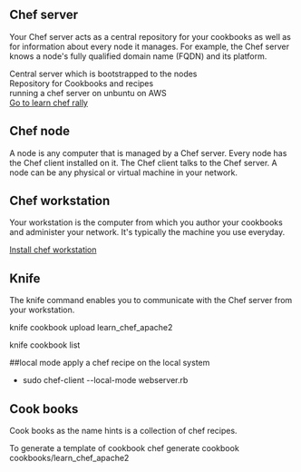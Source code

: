 ## Chef server
Your Chef server acts as a central repository for your cookbooks as well as for information about every node it manages. For example, the Chef server knows a node's fully qualified domain name (FQDN) and its platform.

Central server which is bootstrapped to the nodes  
Repository for Cookbooks and recipes  
running a chef server on unbuntu on AWS  
[Go to learn chef rally](https://learn.chef.io/modules/learn-the-basics/ubuntu/aws#/)


## Chef node

A node is any computer that is managed by a Chef server. Every node has the Chef client installed on it. The Chef client talks to the Chef server. A node can be any physical or virtual machine in your network.

## Chef workstation
Your workstation is the computer from which you author your cookbooks and administer your network. It's typically the machine you use everyday. 

[Install chef workstation](https://downloads.chef.io/chef-workstation/)

## Knife
The knife command enables you to communicate with the Chef server from your workstation.

knife cookbook upload learn_chef_apache2

knife cookbook list


##local mode
apply a chef recipe on the local system
* sudo chef-client --local-mode webserver.rb


## Cook books
Cook books as the name hints is a collection of chef recipes.

To generate a template of cookbook
chef generate cookbook cookbooks/learn_chef_apache2

